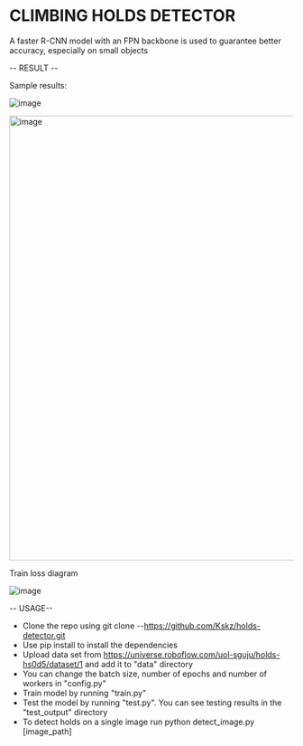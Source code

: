 # CLIMBING HOLDS DETECTOR



A faster R-CNN model with an FPN backbone is used to guarantee better accuracy, especially on small objects

-- RESULT --

Sample results:

![image](https://github.com/Kskz/holds-detector/assets/63345177/3a4fe29e-b884-4e22-97a4-f61bc71bf74a)

<img width="787" alt="image" src="https://github.com/Kskz/holds-detector/assets/63345177/6544c476-2b7f-4261-ad21-3d2060f15bd5">



Train loss diagram 

![image](https://github.com/Kskz/holds-detector/assets/63345177/c0b19ba8-beb3-4e1b-b84e-a03fc6b22c28)


-- USAGE--

- Clone the repo using git clone --https://github.com/Kskz/holds-detector.git
- Use pip install to install the dependencies
- Upload data set from https://universe.roboflow.com/uol-sguju/holds-hs0d5/dataset/1 and add it to "data" directory
- You can change the batch size, number of epochs and number of workers in "config.py"
- Train model by running "train.py"
- Test the model by running "test.py". You can see testing results in the "test_output" directory
- To detect holds on a single image run python detect_image.py [image_path]
